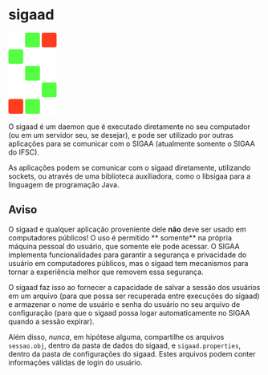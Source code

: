 # sigaad

![Logotipo sigaad](./sigaad.png)

O sigaad é um daemon que é executado diretamente no seu computador (ou em um servidor seu, se desejar), e pode ser
utilizado por outras aplicações para se comunicar com o SIGAA (atualmente somente o SIGAA do IFSC).

As aplicações podem se comunicar com o sigaad diretamente, utilizando sockets, ou através de uma biblioteca auxiliadora,
como o libsigaa para a linguagem de programação Java.

## Aviso

O sigaad e qualquer aplicação proveniente dele **não** deve ser usado em computadores públicos! O uso é permitido **
somente** na própria máquina pessoal do usuário, que somente ele pode acessar. O SIGAA implementa funcionalidades para
garantir a segurança e privacidade do usuário em computadores públicos, mas o sigaad tem mecanismos para tornar a
experiência melhor que removem essa segurança.

O sigaad faz isso ao fornecer a capacidade de salvar a sessão dos usuários em um arquivo (para que possa ser recuperada
entre execuções do sigaad) e armazenar o nome de usuário e senha do usuário no seu arquivo de configuração (para que o
sigaad possa logar automaticamente no SIGAA quando a sessão expirar).

Além disso, *nunca*, em hipótese alguma, compartilhe os arquivos `sessao.obj`, dentro da pasta de dados do sigaad, e
`sigaad.properties`, dentro da pasta de configurações do sigaad. Estes arquivos podem conter informações válidas de
login do usuário.
